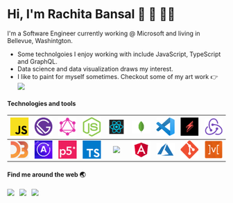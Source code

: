 <h1> Hi, I'm Rachita Bansal 👋 👾 👩‍💻 </h1>
<p>
  I'm a Software Engineer currently working @ Microsoft and living in Bellevue, Washintgton.   
</p>

<ul>
  <li> Some technolgoies I enjoy working with include JavaScript, TypeScript and GraphQL. </li>
  <li> Data science and data visualization draws my interest. </li>
  <li>I like to paint for myself sometimes. Checkout some of my art work 👉 <a href="https://dribbble.com/racb"><img src="https://img.shields.io/badge/dribbble%20-%23e94c88.svg?&style=for-the-badge&logo=dribbble&logoColor=rgb(195,%2035,%2097)" /></a></li>
</ul>

#### Technologies and tools

| <img src="https://raw.githubusercontent.com/bansalrachita/bansalrachita/master/images/js.png" width="50"> | <img src="https://raw.githubusercontent.com/bansalrachita/bansalrachita/master/images/gatsby.png" width="50"> | <img src="https://raw.githubusercontent.com/bansalrachita/bansalrachita/master/images/graphql.png" width="50"> | <img src="https://raw.githubusercontent.com/bansalrachita/bansalrachita/master/images/node.png" width="50"> | <img src="https://raw.githubusercontent.com/bansalrachita/bansalrachita/master/images/react.png" width="50"> |  <img src="https://raw.githubusercontent.com/bansalrachita/bansalrachita/master/images/mongo.png" width="50">  | <img src="https://raw.githubusercontent.com/bansalrachita/bansalrachita/master/images/vscode.png" width="50"> | <img src="https://raw.githubusercontent.com/bansalrachita/bansalrachita/master/images/serverless.jpg" width="50"> | <img src="https://raw.githubusercontent.com/bansalrachita/bansalrachita/master/images/redux.png" width="50"> |
| :-------------------------------------------------------------------------------------------------------: | :-----------------------------------------------------------------------------------------------------------: | :------------------------------------------------------------------------------------------------------------: | :---------------------------------------------------------------------------------------------------------: | :----------------------------------------------------------------------------------------------------------: | :------------------------------------------------------------------------------------------------------------: | :-----------------------------------------------------------------------------------------------------------: | :---------------------------------------------------------------------------------------------------------------: | ------------------------------------------------------------------------------------------------------------ |
| <img src="https://raw.githubusercontent.com/bansalrachita/bansalrachita/master/images/d3.png" width="50"> | <img src="https://raw.githubusercontent.com/bansalrachita/bansalrachita/master/images/apollo.png" width="50"> |   <img src="https://raw.githubusercontent.com/bansalrachita/bansalrachita/master/images/p5.png" width="50">    |  <img src="https://raw.githubusercontent.com/bansalrachita/bansalrachita/master/images/ts.png" width="50">  |  <img src="https://raw.githubusercontent.com/bansalrachita/bansalrachita/master/images/rx.ico" width="50">   | <img src="https://raw.githubusercontent.com/bansalrachita/bansalrachita/master/images/angular.png" width="50"> | <img src="https://raw.githubusercontent.com/bansalrachita/bansalrachita/master/images/azure.png" width="50">  |    <img src="https://raw.githubusercontent.com/bansalrachita/bansalrachita/master/images/git.png" width="50">     | <img src="https://raw.githubusercontent.com/bansalrachita/bansalrachita/master/images/mobx.jpeg" width="50"> |

#### Find me around the web 🌏

<p align='left'>
  <a href="https://www.linkedin.com/in/rachitabansal/"><img src="https://img.shields.io/badge/linkedin-%230077B5.svg?&style=for-the-badge&logo=linkedin&logoColor=white" /></a>&nbsp;&nbsp;
  <a href="https://twitter.com/rachitaabansal"><img src="https://img.shields.io/badge/twitter-%231DA1F2.svg?&style=for-the-badge&logo=twitter&logoColor=white" /></a>&nbsp;&nbsp;
  <a href="https://medium.com/@rachitabansal"><img src="https://img.shields.io/badge/medium-%2312100E.svg?&style=for-the-badge&logo=medium&logoColor=white" /></a>&nbsp;&nbsp;
</p>
